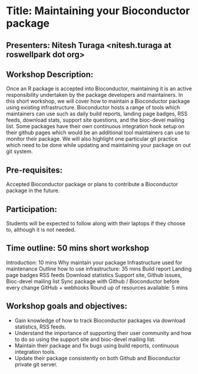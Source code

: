 Title: Maintaining your Bioconductor package
========================================================

## Presenters: Nitesh Turaga <nitesh.turaga at roswellpark dot org>

## Workshop Description:

Once an R package is accepted into Bioconductor, maintaining it is an active responsibility undertaken by the package developers and maintainers. In this short workshop, we will cover how to maintain a Bioconductor package using existing infrastructure. Bioconductor hosts a range of tools which maintainers can use such as daily build reports, landing page badges, RSS feeds, download stats, support site questions, and the bioc-devel mailing list. Some packages have their own continuous integration hook setup on their github pages which would be an additional tool maintainers can use to monitor their package. We will also highlight one particular git practice which need to be done while updating and maintaining your package on out git system.

## Pre-requisites:

Accepted Bioconductor package or plans to contribute a Bioconductor package in the future.

## Participation:

Students will be expected to follow along with their laptops if they choose to, although it is not needed. 

## Time outline: 50 mins short workshop

Introduction: 10 mins
Why maintain your package
Infrastructure used for maintenance
Outline how to use infrastructure: 35 mins
	Build report
	Landing page badges
	RSS feeds
	Download statistics
	Support site, Github issues, Bioc-devel mailing list
Sync package with Github / Bioconductor before every change
	GitHub + webhooks
Round up of resources available: 5 mins

## Workshop goals and objectives:

* Gain knowledge of how to track Bioconductor packages via download statistics, RSS feeds.
* Understand the importance of supporting their user community and how to do so using the support site and bioc-devel mailing list.
* Maintain their package and fix bugs using build reports, continuous integration tools.
* Update their package consistently on both Github and Bioconductor private git server.  

